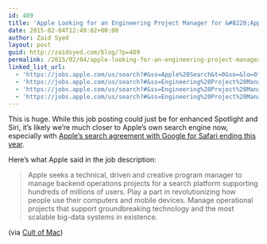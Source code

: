 ```yaml
---
id: 489
title: 'Apple Looking for an Engineering Project Manager for &#8220;Apple Search&#8221;'
date: 2015-02-04T12:49:02+00:00
author: Zaid Syed
layout: post
guid: http://zaidsyed.com/blog/?p=489
permalink: /2015/02/04/apple-looking-for-an-engineering-project-manager-for-apple-search/
linked_list_url:
  - 'https://jobs.apple.com/us/search?#&ss=Apple%20Search&t=0&so=&lo=0*USA&pN=0&openJobId=37945640'
  - 'https://jobs.apple.com/us/search?#&ss=Engineering%20Project%20Manager%20-%20Apple%20Search&t=0&so=&lo=0*USA&pN=0&openJobId=36607344'
  - 'https://jobs.apple.com/us/search?#&ss=Engineering%20Project%20Manager%20-%20Apple%20Search&t=0&so=&lo=0*USA&pN=0&openJobId=36607344'
  - 'https://jobs.apple.com/us/search?#&ss=Engineering%20Project%20Manager%20-%20Apple%20Search&t=0&so=&lo=0*USA&pN=0&openJobId=36607344'
---
```

This is huge. While this job posting could just be for enhanced Spotlight and Siri, it&#8217;s likely we&#8217;re much closer to Apple&#8217;s own search engine now, especially with [Apple&#8217;s search agreement with Google for Safari ending this year](https://www.theinformation.com/All-Eyes-on-Apple-as-Google-Search-Deal-Expires-Next-Year).

Here&#8217;s what Apple said in the job description:

> Apple seeks a technical, driven and creative program manager to manage backend operations projects for a search platform supporting hundreds of millions of users. Play a part in revolutionizing how people use their computers and mobile devices. Manage operational projects that support groundbreaking technology and the most scalable big-data systems in existence. 

(via [Cult of Mac](http://www.cultofmac.com/311018/apple-may-take-google-search-engine/))